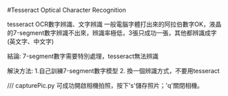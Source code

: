 #Tesseract Optical Character Recognition

tesseract OCR數字辨識、文字辨識
一般電腦字體打出來的阿拉伯數字OK，液晶的7-segment數字辨識不出來，辨識率極低，3張只成功一張，其他都辨識成字(英文字、中文字)

結論: 7-segment數字需要特別處理，tesseract無法辨識

解決方法: 1.自己訓練7-segment數字模型  2. 換一個辨識方式，不要用tesseract

///
capturePic.py 可成功開啟相機拍照，按下's'儲存照片；'q'關閉相機。
